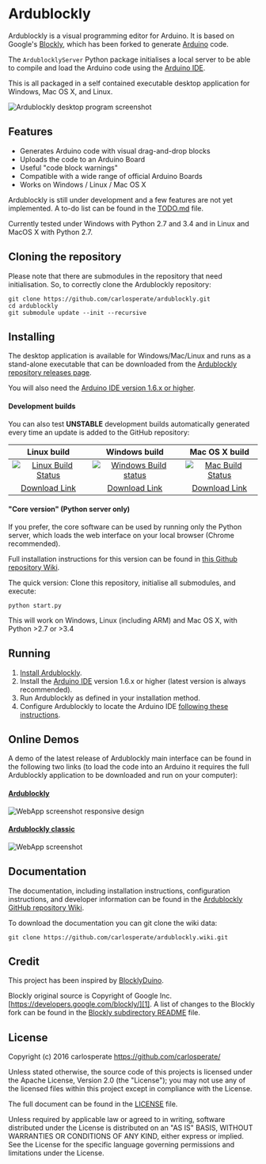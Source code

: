 # Ardublockly
Ardublockly is a visual programming editor for Arduino. It is based on Google's [Blockly][1], which has been forked to generate [Arduino][15] code.

The `ArdublocklyServer` Python package initialises a local server to be able to compile and load the Arduino code using the [Arduino IDE][2].

This is all packaged in a self contained executable desktop application for Windows, Mac OS X, and Linux.

![Ardublockly desktop program screenshot][desktop_screeshot]


## Features
* Generates Arduino code with visual drag-and-drop blocks 
* Uploads the code to an Arduino Board
* Useful "code block warnings"
* Compatible with a wide range of official Arduino Boards
* Works on Windows / Linux / Mac OS X

Ardublockly is still under development and a few features are not yet implemented. A to-do list can be found in the [TODO.md][3] file.

Currently tested under Windows with Python 2.7 and 3.4 and in Linux and MacOS X with Python 2.7.


## Cloning the repository
Please note that there are submodules in the repository that need initialisation. So, to correctly clone the Ardublockly repository:

```
git clone https://github.com/carlosperate/ardublockly.git
cd ardublockly
git submodule update --init --recursive
```


## Installing
The desktop application is available for Windows/Mac/Linux and runs as a stand-alone executable that can be downloaded from the [Ardublockly repository releases page][4].

You will also need the [Arduino IDE version 1.6.x or higher][2].

#### Development builds
You can also test __UNSTABLE__ development builds automatically generated every time an update is added to the GitHub repository:

| Linux build         | Windows build       | Mac OS X build       |
|:-------------------:|:-------------------:|:--------------------:|
| [![Linux Build Status](https://circleci.com/gh/carlosperate/ardublockly/tree/master.svg?style=svg)](https://circleci.com/gh/carlosperate/ardublockly/tree/master) | [![Windows Build status](https://ci.appveyor.com/api/projects/status/t877g920hdiifc2i?svg=true)](https://ci.appveyor.com/project/carlosperate/ardublockly) | [![Mac Build Status](https://travis-ci.org/carlosperate/ardublockly.svg?branch=master)](https://travis-ci.org/carlosperate/ardublockly) |
| [Download Link][12] | [Download Link][13] | [Download Link][14]  |

#### "Core version" (Python server only)
If you prefer, the core software can be used by running only the Python server, which loads the web interface on your local browser (Chrome recommended).

Full installation instructions for this version can be found in [this Github repository Wiki][5].

The quick version: Clone this repository, initialise all submodules, and execute:

```
python start.py
```

This will work on Windows, Linux (including ARM) and Mac OS X, with Python >2.7 or >3.4


## Running
1. [Install Ardublockly][5].
2. Install the [Arduino IDE][2] version 1.6.x or higher (latest version is always recommended).
3. Run Ardublockly as defined in your installation method.
3. Configure Ardublockly to locate the Arduino IDE [following these instructions][6].


## Online Demos
A demo of the latest release of Ardublockly main interface can be found in the following two links (to load the code into an Arduino it requires the full Ardublockly application to be downloaded and run on your computer):

#### [Ardublockly][10]
![WebApp screenshot responsive design][web_screenshot_responsive]

#### [Ardublockly classic][11]
![WebApp screenshot][web_screenshot_classic]


## Documentation
The documentation, including installation instructions, configuration instructions, and developer information can be found in the [Ardublockly GitHub repository Wiki][7].

To download the documentation you can git clone the wiki data:

```
git clone https://github.com/carlosperate/ardublockly.wiki.git
```


## Credit
This project has been inspired by [BlocklyDuino][16].

Blockly original source is Copyright of Google Inc. [https://developers.google.com/blockly/][1]. A list of changes to the Blockly fork can be found in the [Blockly subdirectory README][17] file.


## License
Copyright (c) 2016 carlosperate https://github.com/carlosperate/

Unless stated otherwise, the source code of this projects is
licensed under the Apache License, Version 2.0 (the "License");
you may not use any of the licensed files within this project
except in compliance with the License.

The full document can be found in the [LICENSE][9] file.

Unless required by applicable law or agreed to in writing, software
distributed under the License is distributed on an "AS IS" BASIS,
WITHOUT WARRANTIES OR CONDITIONS OF ANY KIND, either express or implied.
See the License for the specific language governing permissions and
limitations under the License.


[1]: https://developers.google.com/blockly/
[2]: http://www.arduino.cc/en/main/software/
[3]: TODO.md
[4]: https://github.com/carlosperate/ardublockly/releases/
[5]: https://github.com/carlosperate/ardublockly/wiki/Installing-Ardublockly
[6]: https://github.com/carlosperate/ardublockly/wiki/Configure-Ardublockly
[7]: https://github.com/carlosperate/ardublockly/wiki
[8]: https://github.com/carlosperate/ardublockly/compare/blockly-original...master
[9]: https://github.com/carlosperate/ardublockly/blob/master/LICENSE
[10]: http://ardublockly.embeddedlog.com/demo/index.html
[11]: http://ardublockly.embeddedlog.com/demo/classic/index.html
[12]: http://ardublockly-builds.s3-website-us-west-2.amazonaws.com/index.html?prefix=linux/
[13]: http://ardublockly-builds.s3-website-us-west-2.amazonaws.com/index.html?prefix=windows/
[14]: http://ardublockly-builds.s3-website-us-west-2.amazonaws.com/index.html?prefix=mac/
[15]: http://www.arduino.cc
[16]: https://github.com/BlocklyDuino/BlocklyDuino
[17]: blockly/README.md

[desktop_screeshot]: http://carlosperate.github.io/ardublockly/images/screenshot_desktop_1.png
[web_screenshot_responsive]: http://carlosperate.github.io/ardublockly/images/screenshot_material_all_small.jpg
[web_screenshot_classic]: http://carlosperate.github.io/ardublockly/images/screenshot_1.png
